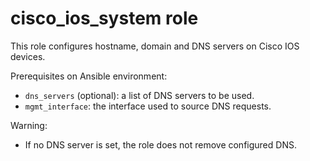 # cisco_ios_system role

This role configures hostname, domain and DNS servers on Cisco IOS devices.

Prerequisites on Ansible environment:

- `dns_servers` (optional): a list of DNS servers to be used.
- `mgmt_interface`: the interface used to source DNS requests.

Warning:

- If no DNS server is set, the role does not remove configured DNS.
